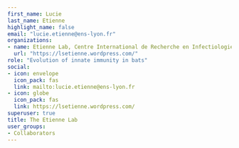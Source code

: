 ```yaml
---
first_name: Lucie
last_name: Etienne
highlight_name: false
email: "lucie.etienne@ens-lyon.fr"
organizations:
- name: Etienne Lab, Centre International de Recherche en Infectiologie (CIRI), ENS Lyon
  url: "https://lsetienne.wordpress.com/"
role: "Evolution of innate immunity in bats"
social:
- icon: envelope
  icon_pack: fas
  link: mailto:lucie.etienne@ens-lyon.fr
- icon: globe
  icon_pack: fas
  link: https://lsetienne.wordpress.com/
superuser: true
title: The Etienne Lab
user_groups:
- Collaborators
---
```

